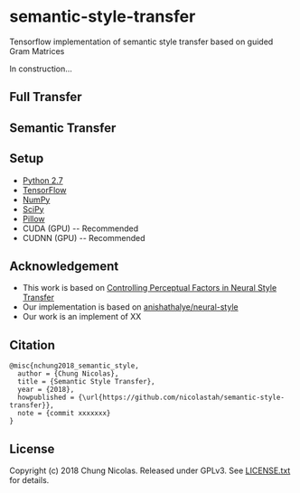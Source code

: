 # semantic-style-transfer
Tensorflow implementation of semantic style transfer based on guided Gram Matrices

In construction...

## Full Transfer

## Semantic Transfer

## Setup
- [Python 2.7](https://www.python.org/download/releases/2.7/)
- [TensorFlow](https://www.tensorflow.org)
- [NumPy](http://www.numpy.org/)
- [SciPy](https://www.scipy.org/)
- [Pillow](http://pillow.readthedocs.io/en/3.3.x/installation.html#installation)
- CUDA (GPU) -- Recommended
- CUDNN (GPU) -- Recommended


## Acknowledgement
- This work is based on [Controlling Perceptual Factors in Neural Style Transfer](https://arxiv.org/abs/1611.07865)
- Our implementation is based on [anishathalye/neural-style](https://github.com/anishathalye/neural-style)
- Our work is an implement of XX

## Citation
```
@misc{nchung2018_semantic_style,
  author = {Chung Nicolas},
  title = {Semantic Style Transfer},
  year = {2018},
  howpublished = {\url{https://github.com/nicolastah/semantic-style-transfer}},
  note = {commit xxxxxxx}
}
```

## License
Copyright (c) 2018 Chung Nicolas. Released under GPLv3. See [LICENSE.txt](./LICENSE) for details.

